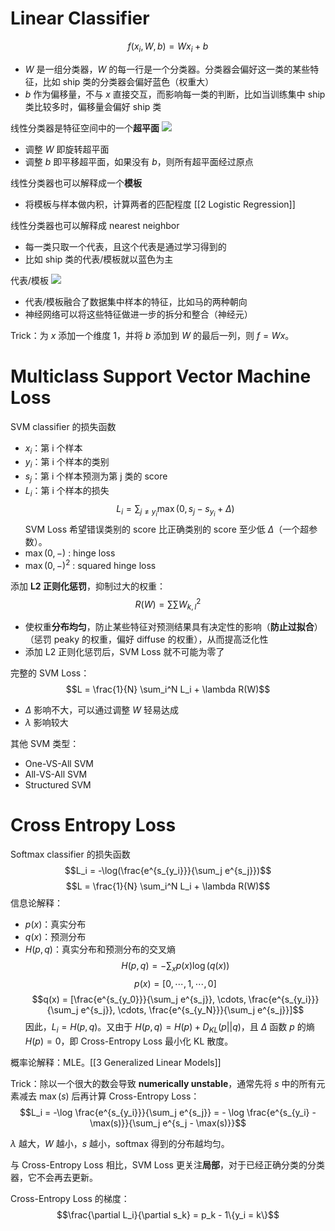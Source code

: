 # Linear Classifier
$$f(x_i, W, b) = Wx_i + b$$
- $W$ 是一组分类器，$W$ 的每一行是一个分类器。分类器会偏好这一类的某些特征，比如 ship 类的分类器会偏好蓝色（权重大）
- $b$ 作为偏移量，不与 $x$ 直接交互，而影响每一类的判断，比如当训练集中 ship 类比较多时，偏移量会偏好 ship 类

线性分类器是特征空间中的一个**超平面**
![](https://cs231n.github.io/assets/pixelspace.jpeg)
- 调整 $W$ 即旋转超平面
- 调整 $b$ 即平移超平面，如果没有 $b$，则所有超平面经过原点

线性分类器也可以解释成一个**模板**
- 将模板与样本做内积，计算两者的匹配程度
[[2 Logistic Regression]]

线性分类器也可以解释成 nearest neighbor
- 每一类只取一个代表，且这个代表是通过学习得到的
- 比如 ship 类的代表/模板就以蓝色为主

代表/模板
![](https://cs231n.github.io/assets/templates.jpg)
- 代表/模板融合了数据集中样本的特征，比如马的两种朝向
- 神经网络可以将这些特征做进一步的拆分和整合（神经元）

Trick：为 $x$ 添加一个维度 1，并将 $b$ 添加到 $W$ 的最后一列，则 $f = Wx$。

# Multiclass Support Vector Machine Loss
SVM classifier 的损失函数
- $x_i$：第 i 个样本
- $y_i$：第 i 个样本的类别
- $s_j$：第 i 个样本预测为第 j 类的 score
- $L_i$：第 i 个样本的损失
$$L_i = \sum_{j \neq y_i} \max(0, s_j - s_{y_i} + \Delta)$$
SVM Loss 希望错误类别的 score 比正确类别的 score 至少低 $\Delta$（一个超参数）。
- $\max(0, -)$ : hinge loss
- $\max(0, -)^2$ : squared hinge loss

添加 **L2 正则化惩罚**，抑制过大的权重：
$$R(W) = \sum\sum W_{k,l}^2$$
- 使权重**分布均匀**，防止某些特征对预测结果具有决定性的影响（**防止过拟合**）（惩罚 peaky 的权重，偏好 diffuse 的权重），从而提高泛化性
- 添加 L2 正则化惩罚后，SVM Loss 就不可能为零了

完整的 SVM Loss：
$$L = \frac{1}{N} \sum_i^N L_i + \lambda R(W)$$
- $\Delta$ 影响不大，可以通过调整 $W$ 轻易达成
- $\lambda$ 影响较大

其他 SVM 类型：
- One-VS-All SVM
- All-VS-All SVM
- Structured SVM

# Cross Entropy Loss
Softmax classifier 的损失函数
$$L_i = -\log(\frac{e^{s_{y_i}}}{\sum_j e^{s_j}})$$
$$L = \frac{1}{N} \sum_i^N L_i + \lambda R(W)$$
信息论解释：
- $p(x)$：真实分布
- $q(x)$：预测分布
- $H(p, q)$：真实分布和预测分布的交叉熵
$$H(p, q) = − \sum_x p(x)\log(q(x))$$
$$p(x) = [0, \cdots, 1, \cdots, 0]$$
$$q(x) = [\frac{e^{s_{y_0}}}{\sum_j e^{s_j}}, \cdots, \frac{e^{s_{y_i}}}{\sum_j e^{s_j}}, \cdots, \frac{e^{s_{y_N}}}{\sum_j e^{s_j}}]$$
因此，$L_i = H(p, q)$。又由于 $H(p, q) = H(p) + D_{KL}(p||q)$，且 $\Delta$ 函数 $p$ 的熵 $H(p) = 0$，即 Cross-Entropy Loss 最小化 KL 散度。

概率论解释：MLE。[[3 Generalized Linear Models]]

Trick：除以一个很大的数会导致  **numerically unstable**，通常先将 $s$ 中的所有元素减去 $\max(s)$ 后再计算 Cross-Entropy Loss：
$$L_i = -\log \frac{e^{s_{y_i}}}{\sum_j e^{s_j}} = - \log \frac{e^{s_{y_i} - \max(s)}}{\sum_j e^{s_j - \max(s)}}$$

$\lambda$ 越大，$W$ 越小，$s$ 越小，softmax 得到的分布越均匀。

与 Cross-Entropy Loss 相比，SVM Loss 更关注**局部**，对于已经正确分类的分类器，它不会再去更新。

Cross-Entropy Loss 的梯度：
$$\frac{\partial L_i}{\partial s_k} = p_k - 1\{y_i = k\}$$






